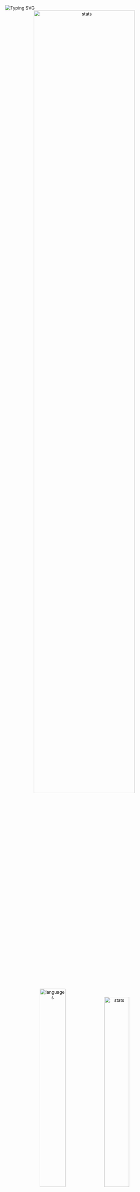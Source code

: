 <img src="https://readme-typing-svg.demolab.com?font=Fira+Code&size=50&duration=3000&color=9745F5&center=true&multiline=true&repeat=false&random=false&width=1000&height=150&lines=Hi!+I'm+Vanya;Python+Fullstack+Developer" alt="Typing SVG" />
<div align="center">
  <img src="http://github-readme-streak-stats.herokuapp.com?user=schr1k&theme=midnight-purple&hide_border=true&border_radius=0&date_format=j%20M%5B%20Y%5D&card_width=500&dates=9745F5&background=020202&border=9745F5&stroke=9745F5&ring=9745F5&fire=9745F5&currStreakNum=9745F5&sideNums=9745F5&currStreakLabel=9745F5&sideLabels=9745F5&excludeDaysLabel=9745F5" alt="stats" width=80%/>
</div>
<div align="center">
  <img src="https://github-readme-stats.vercel.app/api/top-langs/?username=schr1k&hide_border=true&bg_color=020202&text_color=9745F5&title_color=9745F5&layout=compact" alt="languages" width=40.25%>
  <img src="https://github-readme-stats.vercel.app/api?username=schr1k&show_icons=true&hide_border=true&bg_color=020202&text_color=9745F5&title_color=9745F5&icon_color=9745F5&hide_rank=true&hide=contribs,issues" alt="stats" width=39.4%/>
</div>
<div align="center">
  <h1>Skills:</h1>
  <img src="https://skillicons.dev/icons?i=py,postgres,html,css,js,ts,react,next,git,linux" alt="skills" width=80%>
</div>

---
<!--START_SECTION:waka-->
**🐱 My GitHub Data** 

> 📦 85.0 kB Used in GitHub's Storage 
 > 
> 🏆 793 Contributions in the Year 2023
 > 
> 💼 Opted to Hire
 > 
> 📜 9 Public Repositories 
 > 
> 🔑 15 Private Repositories 
 > 
📊 **This Week I Spent My Time On** 

```text
🕑︎ Time Zone: Europe/Moscow

💬 Programming Languages: 
Python                   12 hrs 58 mins      █████████████░░░░░░░░░░░░   53.83 % 
Markdown                 4 hrs 6 mins        ████░░░░░░░░░░░░░░░░░░░░░   17.04 % 
HTML                     2 hrs 12 mins       ██░░░░░░░░░░░░░░░░░░░░░░░   09.17 % 
Other                    1 hr 12 mins        █░░░░░░░░░░░░░░░░░░░░░░░░   05.00 % 
TypeScript               39 mins             █░░░░░░░░░░░░░░░░░░░░░░░░   02.76 % 

🔥 Editors: 
PyCharm                  14 hrs 43 mins      ███████████████░░░░░░░░░░   61.12 % 
Obsidian                 4 hrs 56 mins       █████░░░░░░░░░░░░░░░░░░░░   20.51 % 
WebStorm                 3 hrs 16 mins       ███░░░░░░░░░░░░░░░░░░░░░░   13.57 % 
Vim                      1 hr 9 mins         █░░░░░░░░░░░░░░░░░░░░░░░░   04.81 % 

💻 Operating System: 
Windows                  22 hrs 56 mins      ████████████████████████░   95.19 % 
Linux                    1 hr 9 mins         █░░░░░░░░░░░░░░░░░░░░░░░░   04.81 % 
```

**I Mostly Code in Python** 

```text
Python                   20 repos            █████████████████░░░░░░░░   68.97 % 
HTML                     3 repos             ███░░░░░░░░░░░░░░░░░░░░░░   10.34 % 
TypeScript               3 repos             ███░░░░░░░░░░░░░░░░░░░░░░   10.34 % 
JavaScript               2 repos             ██░░░░░░░░░░░░░░░░░░░░░░░   06.90 % 
Lasso                    1 repo              █░░░░░░░░░░░░░░░░░░░░░░░░   03.45 % 
```




 Last Updated on 23/11/2023 15:36:52 UTC
<!--END_SECTION:waka-->

